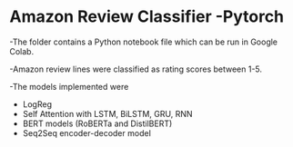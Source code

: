 # Amazon Review Classifier -Pytorch

-The folder contains a Python notebook file which can be run in Google Colab.

-Amazon review lines were classified as rating scores between 1-5.

-The models implemented were
  - LogReg
  - Self Attention with LSTM, BiLSTM, GRU, RNN
  - BERT models (RoBERTa and DistilBERT)
  - Seq2Seq encoder-decoder model
  
  

